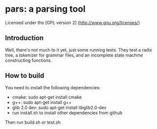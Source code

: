 # pars: a parsing tool

Licensed under the [GPL version 2] (http://www.gnu.org/licenses/)

## Introduction

Well, there's not much to it yet, just some running tests.
They test a radix tree, a tokenizer for grammar files, and an incomplete
state machine constructing functions.

## How to build

You need to install the following dependencies:

* cmake: sudo apt-get install cmake
* g++: sudo apt-get install g++
* glib 2.0 dev: sudo apt-get install libglib2.0-dev 
* run install.sh to install other dependencies from github

Then run build.sh or test.sh
